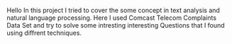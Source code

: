 Hello 
In this project I tried to cover the some concept in text analysis and natural language processing.
Here I used Comcast Telecom Complaints Data Set and try to solve some intresting interesting Questions that I found using diffrent techniques.
